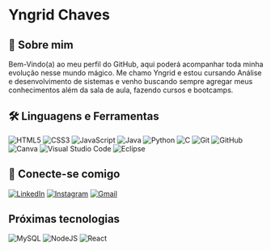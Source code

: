 
# Yngrid Chaves



## 🚀 Sobre mim
Bem-Vindo(a) ao meu perfil do GitHub, aqui poderá acompanhar toda minha evolução nesse mundo mágico. Me chamo Yngrid e estou cursando Análise e desenvolvimento de sistemas e venho buscando sempre agregar meus conhecimentos além da sala de aula, fazendo cursos e bootcamps. 
## 🛠 Linguagens e Ferramentas
![HTML5](https://img.shields.io/badge/HTML5-000?style=for-the-badge&logo=html5) 
![CSS3](https://img.shields.io/badge/CSS3-000?style=for-the-badge&logo=css3&logoColor=264CE4)
![JavaScript](https://img.shields.io/badge/JavaScript-000?style=for-the-badge&logo=javascript)
![Java](https://img.shields.io/badge/Java-000?style=for-the-badge&logo=java)
![Python](https://img.shields.io/badge/Python-000?style=for-the-badge&logo=python)
![C](https://img.shields.io/badge/C-000?style=for-the-badge&logo=c)
![Git](https://img.shields.io/badge/Git-000?style=for-the-badge&amp;logo=git&amp;logoColor=E94D5F)
![GitHub](https://img.shields.io/badge/github-%23121011.svg?style=for-the-badge&logo=github&logoColor=white)
![Canva](https://img.shields.io/badge/Canva-000.svg?style=for-the-badge&logo=Canva&logoColor=white)
![Visual Studio Code](https://img.shields.io/badge/Visual%20Studio%20Code-000.svg?style=for-the-badge&logo=visual-studio-code&logoColor=white)
![Eclipse](https://img.shields.io/badge/Eclipse-000.svg?style=for-the-badge&logo=Eclipse&logoColor=white)
          
          
## 🔗 Conecte-se comigo
[![LinkedIn](https://img.shields.io/badge/linkedin-%230077B5.svg?style=for-the-badge&logo=linkedin&logoColor=white)](https://www.linkedin.com/in/yngrid-c-a19a04264) 
[![Instagram](https://img.shields.io/badge/Instagram-000?style=for-the-badge&logo=instagram)](https://www.instagram.com/dhymedeiros/)
[![Gmail](https://img.shields.io/badge/Gmail-D14836?style=for-the-badge&logo=gmail&logoColor=white)](mailto:dhyks1310@gmail.com)




## Próximas tecnologias
![MySQL](https://img.shields.io/badge/mysql-%2300f.svg?style=for-the-badge&logo=mysql&logoColor=white)
	![NodeJS](https://img.shields.io/badge/node.js-6DA55F?style=for-the-badge&logo=node.js&logoColor=white)
    ![React](https://img.shields.io/badge/react-%2320232a.svg?style=for-the-badge&logo=react&logoColor=%2361DAFB)
